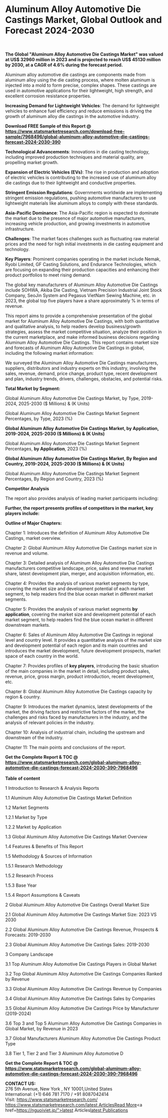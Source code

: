 <h1>Aluminum Alloy Automotive Die Castings Market, Global Outlook and Forecast 2024-2030</h1><br/><p><strong>The Global "Aluminum Alloy Automotive Die Castings Market" was valued at US$ 32960 million in 2023 and is projected to reach US$ 45130 million by 2030, at a <strong>CAGR</strong> of 4.6% during the forecast period.</strong></p><p>Aluminum alloy automotive die castings are components made from aluminum alloy using the die casting process, where molten aluminum is injected into a mold to form precise, complex shapes. These castings are used in automotive applications for their lightweight, high strength, and excellent corrosion resistance properties.</p><p><strong>Increasing Demand for Lightweight Vehicles</strong>: The demand for lightweight vehicles to enhance fuel efficiency and reduce emissions is driving the growth of aluminum alloy die castings in the automotive industry.</p><p><strong>Download FREE Sample of this Report @ <a href="https://www.statsmarketresearch.com/download-free-sample/7968496/global-aluminum-alloy-automotive-die-castings-forecast-2024-2030-390">https://www.statsmarketresearch.com/download-free-sample/7968496/global-aluminum-alloy-automotive-die-castings-forecast-2024-2030-390</a></strong></p><p><strong>Technological Advancements</strong>: Innovations in die casting technology, including improved production techniques and material quality, are propelling market growth.</p><p><strong>Expansion of Electric Vehicles (EVs)</strong>: The rise in production and adoption of electric vehicles is contributing to the increased use of aluminum alloy die castings due to their lightweight and conductive properties.</p><p><strong>Stringent Emission Regulations</strong>: Governments worldwide are implementing stringent emission regulations, pushing automotive manufacturers to use lightweight materials like aluminum alloys to comply with these standards.</p><p><strong>Asia-Pacific Dominance</strong>: The Asia-Pacific region is expected to dominate the market due to the presence of major automotive manufacturers, increasing vehicle production, and growing investments in automotive infrastructure.</p><p><strong>Challenges</strong>: The market faces challenges such as fluctuating raw material prices and the need for high initial investments in die casting equipment and technology.</p><p><strong><strong>Key Players</strong></strong>: Prominent companies operating in the market include Nemak, Ryobi Limited, GF Casting Solutions, and Endurance Technologies, which are focusing on expanding their production capacities and enhancing their product portfolios to meet rising demand.</p><p>The global key manufacturers of Aluminum Alloy Automotive Die Castings include SOHWA, Akiba Die Casting, Vietnam Precision Industrial Joint Stock Company, SeoJin System and Pegasus VietNam Sewing Machine, etc. in 2023, the global top five players have a share approximately % in terms of revenue.</p><p>This report aims to provide a comprehensive presentation of the global market for Aluminum Alloy Automotive Die Castings, with both quantitative and qualitative analysis, to help readers develop business/growth strategies, assess the market competitive situation, analyze their position in the current marketplace, and make informed business decisions regarding Aluminum Alloy Automotive Die Castings. This report contains market size and forecasts of Aluminum Alloy Automotive Die Castings in global, including the following market information:</p><p>We surveyed the Aluminum Alloy Automotive Die Castings manufacturers, suppliers, distributors and industry experts on this industry, involving the sales, revenue, demand, price change, product type, recent development and plan, industry trends, drivers, challenges, obstacles, and potential risks.</p><p><strong>Total Market by Segment:</strong></p><p>Global Aluminum Alloy Automotive Die Castings Market, by Type, 2019-2024, 2025-2030 ($ Millions) & (K Units)</p><p>Global Aluminum Alloy Automotive Die Castings Market Segment Percentages, by Type, 2023 (%)</p><p><strong>Global Aluminum Alloy Automotive Die Castings Market, <strong>by Application</strong>, 2019-2024, 2025-2030 ($ Millions) & (K Units)</strong></p><p>Global Aluminum Alloy Automotive Die Castings Market Segment Percentages, <strong>by Application</strong>, 2023 (%)</p><p><strong>Global Aluminum Alloy Automotive Die Castings Market, By Region and Country, 2019-2024, 2025-2030 ($ Millions) & (K Units)</strong></p><p>Global Aluminum Alloy Automotive Die Castings Market Segment Percentages, By Region and Country, 2023 (%)</p><p><strong>Competitor Analysis</strong></p><p>The report also provides analysis of leading market participants including:</p><p><strong>Further, the report presents profiles of competitors in the market, <strong>key players</strong> include:</strong></p><p><strong>Outline of Major Chapters:</strong></p><p>Chapter 1: Introduces the definition of Aluminum Alloy Automotive Die Castings, market overview.</p><p>Chapter 2: Global Aluminum Alloy Automotive Die Castings market size in revenue and volume.</p><p>Chapter 3: Detailed analysis of Aluminum Alloy Automotive Die Castings manufacturers competitive landscape, price, sales and revenue market share, latest development plan, merger, and acquisition information, etc.</p><p>Chapter 4: Provides the analysis of various market segments by type, covering the market size and development potential of each market segment, to help readers find the blue ocean market in different market segments.</p><p>Chapter 5: Provides the analysis of various market segments <strong>by application</strong>, covering the market size and development potential of each market segment, to help readers find the blue ocean market in different downstream markets.</p><p>Chapter 6: Sales of Aluminum Alloy Automotive Die Castings in regional level and country level. It provides a quantitative analysis of the market size and development potential of each region and its main countries and introduces the market development, future development prospects, market space of each country in the world.</p><p>Chapter 7: Provides profiles of <strong>key players</strong>, introducing the basic situation of the main companies in the market in detail, including product sales, revenue, price, gross margin, product introduction, recent development, etc.</p><p>Chapter 8: Global Aluminum Alloy Automotive Die Castings capacity by region & country.</p><p>Chapter 9: Introduces the market dynamics, latest developments of the market, the driving factors and restrictive factors of the market, the challenges and risks faced by manufacturers in the industry, and the analysis of relevant policies in the industry.</p><p>Chapter 10: Analysis of industrial chain, including the upstream and downstream of the industry.</p><p>Chapter 11: The main points and conclusions of the report.</p><div><b>Get the Complete Report & TOC @ <a href="https://www.statsmarketresearch.com/global-aluminum-alloy-automotive-die-castings-forecast-2024-2030-390-7968496">https://www.statsmarketresearch.com/global-aluminum-alloy-automotive-die-castings-forecast-2024-2030-390-7968496</a></b></div><br><b>Table of content</b><p>1 Introduction to Research & Analysis Reports<br />
 
  1.1 Aluminum Alloy Automotive Die Castings Market Definition<br />
 
  1.2 Market Segments<br />
 
  1.2.1 Market by Type<br />
 
  1.2.2 Market by Application<br />
 
  1.3 Global Aluminum Alloy Automotive Die Castings Market Overview<br />
 
  1.4 Features & Benefits of This Report<br />
 
  1.5 Methodology & Sources of Information<br />
 
  1.5.1 Research Methodology<br />
 
  1.5.2 Research Process<br />
 
  1.5.3 Base Year<br />
 
  1.5.4 Report Assumptions & Caveats<br />
 
 2 Global Aluminum Alloy Automotive Die Castings Overall Market Size<br />
 
  2.1 Global Aluminum Alloy Automotive Die Castings Market Size: 2023 VS 2030<br />
 
  2.2 Global Aluminum Alloy Automotive Die Castings Revenue, Prospects & Forecasts: 2019-2030<br />
 
  2.3 Global Aluminum Alloy Automotive Die Castings Sales: 2019-2030<br />
 
 3 Company Landscape<br />
 
  3.1 Top Aluminum Alloy Automotive Die Castings Players in Global Market<br />
 
  3.2 Top Global Aluminum Alloy Automotive Die Castings Companies Ranked by Revenue<br />
 
  3.3 Global Aluminum Alloy Automotive Die Castings Revenue by Companies<br />
 
  3.4 Global Aluminum Alloy Automotive Die Castings Sales by Companies<br />
 
  3.5 Global Aluminum Alloy Automotive Die Castings Price by Manufacturer (2019-2024)<br />
 
  3.6 Top 3 and Top 5 Aluminum Alloy Automotive Die Castings Companies in Global Market, by Revenue in 2023<br />
 
  3.7 Global Manufacturers Aluminum Alloy Automotive Die Castings Product Type<br />
 
  3.8 Tier 1, Tier 2 and Tier 3 Aluminum Alloy Automotive D<br><div><b>Get the Complete Report & TOC @ <a href="https://www.statsmarketresearch.com/global-aluminum-alloy-automotive-die-castings-forecast-2024-2030-390-7968496">https://www.statsmarketresearch.com/global-aluminum-alloy-automotive-die-castings-forecast-2024-2030-390-7968496</a></b></div></p> <b>CONTACT US:</b><br>276 5th Avenue, New York , NY 10001,United States<br>International: (+1) 646 781 7170 / +91 8087042414<br>Visit: <a href="https://www.statsmarketresearch.com/">https://www.statsmarketresearch.com/</a><br><a href="https://gyeongbokgung.com">https://www.statsmarketresearch.com/</a><a href="https://hallyeomaritime.com">latest Articles</a><a href="https://jingwansa.com">Read More</a><a href=https://nguoiviet.jp/">latest Articles</a><a href="https://www.intelmarketresearch.com/">latest Publications</a>